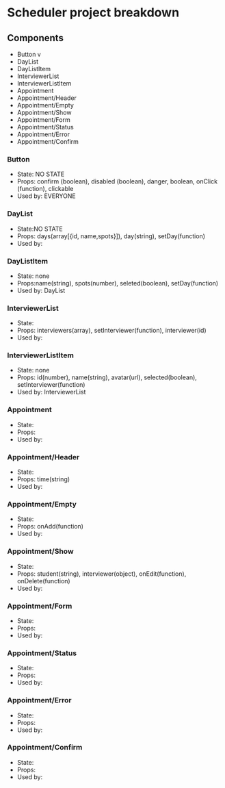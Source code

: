 # Scheduler project breakdown

## Components

- Button v
- DayList
- DayListItem
- InterviewerList
- InterviewerListItem
- Appointment
- Appointment/Header
- Appointment/Empty
- Appointment/Show
- Appointment/Form
- Appointment/Status
- Appointment/Error
- Appointment/Confirm

### Button

- State: NO STATE
- Props: confirm (boolean), disabled (boolean), danger, boolean, onClick (function), clickable
- Used by: EVERYONE

### DayList

- State:NO STATE
- Props: days(array[{id, name,spots}]), day(string), setDay(function)
- Used by:

### DayListItem

- State: none
- Props:name(string), spots(number), seleted(boolean), setDay(function)
- Used by: DayList

### InterviewerList

- State:
- Props: interviewers(array), setInterviewer(function), interviewer(id)
- Used by:

### InterviewerListItem

- State: none
- Props: id(number), name(string), avatar(url), selected(boolean), setInterviewer(function)
- Used by: InterviewerList

### Appointment

- State:
- Props:
- Used by:

### Appointment/Header

- State:
- Props: time(string)
- Used by:

### Appointment/Empty

- State:
- Props: onAdd(function)
- Used by:

### Appointment/Show

- State:
- Props: student(string), interviewer(object), onEdit(function), onDelete(function)
- Used by:

### Appointment/Form

- State:
- Props:
- Used by:

### Appointment/Status

- State:
- Props:
- Used by:

### Appointment/Error

- State:
- Props:
- Used by:

### Appointment/Confirm

- State:
- Props:
- Used by:

